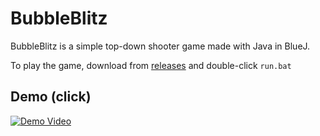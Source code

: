 # BubbleBlitz
BubbleBlitz is a simple top-down shooter game made with Java in BlueJ.

To play the game, download from [releases](https://github.com/mattyHerzig/BubbleBlitz/releases) and double-click `run.bat`

## Demo (click)
[![Demo Video](https://img.youtube.com/vi/OayZfW1_Kgc/0.jpg)](https://youtu.be/OayZfW1_Kgc "BubbleBlitz Demo")

